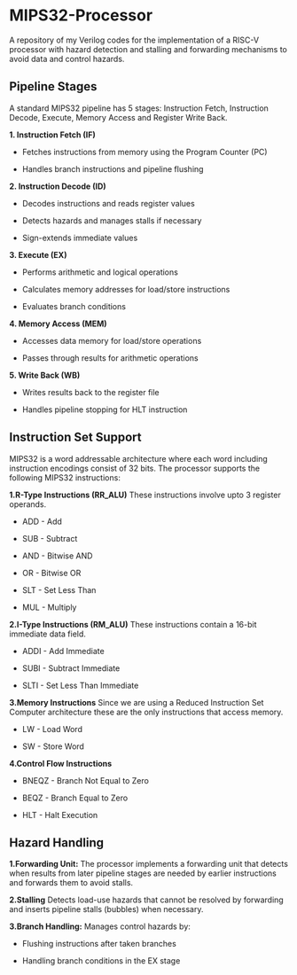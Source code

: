 # MIPS32-Processor
A repository of my Verilog codes for the implementation of a RISC-V processor with hazard detection and stalling and forwarding mechanisms to avoid data and control hazards.

## **Pipeline Stages**

A standard MIPS32 pipeline has 5 stages: Instruction Fetch, Instruction Decode, Execute, Memory Access and Register Write Back. 

**1. Instruction Fetch (IF)**
* Fetches instructions from memory using the Program Counter (PC)

* Handles branch instructions and pipeline flushing

**2. Instruction Decode (ID)**
* Decodes instructions and reads register values

* Detects hazards and manages stalls if necessary

* Sign-extends immediate values

**3. Execute (EX)**
* Performs arithmetic and logical operations

* Calculates memory addresses for load/store instructions

* Evaluates branch conditions

**4. Memory Access (MEM)**
* Accesses data memory for load/store operations

* Passes through results for arithmetic operations

**5. Write Back (WB)**
* Writes results back to the register file

* Handles pipeline stopping for HLT instruction

## **Instruction Set Support**
MIPS32 is a word addressable architecture where each word including instruction encodings consist of 32 bits. The processor supports the following MIPS32 instructions:

**1.R-Type Instructions (RR_ALU)** These instructions involve upto 3 register operands.

* ADD - Add

* SUB - Subtract

* AND - Bitwise AND

* OR - Bitwise OR

* SLT - Set Less Than

* MUL - Multiply

**2.I-Type Instructions (RM_ALU)** These instructions contain a 16-bit immediate data field.

* ADDI - Add Immediate

* SUBI - Subtract Immediate

* SLTI - Set Less Than Immediate

**3.Memory Instructions** Since we are using a Reduced Instruction Set Computer architecture these are the only instructions that access memory.

* LW - Load Word

* SW - Store Word

**4.Control Flow Instructions**

* BNEQZ - Branch Not Equal to Zero

* BEQZ - Branch Equal to Zero

* HLT - Halt Execution

## **Hazard Handling**

**1.Forwarding Unit:**
The processor implements a forwarding unit that detects when results from later pipeline stages are needed by earlier instructions and forwards them to avoid stalls.

**2.Stalling**
Detects load-use hazards that cannot be resolved by forwarding and inserts pipeline stalls (bubbles) when necessary.

**3.Branch Handling:**
Manages control hazards by:

 * Flushing instructions after taken branches

 * Handling branch conditions in the EX stage



